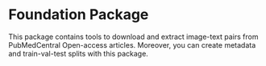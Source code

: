 # Foundation Package

This package contains tools to download and extract image-text pairs from PubMedCentral Open-access articles.
Moreover, you can create metadata and train-val-test splits with this package.
